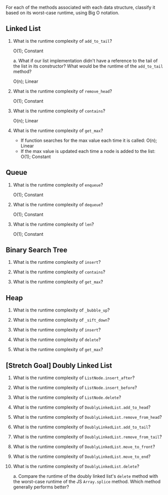 For each of the methods associated with each data structure, classify it based on its worst-case runtime, using Big O notation.

## Linked List

1. What is the runtime complexity of `add_to_tail`?
  
    O(1); Constant
  
    a. What if our list implementation didn't have a reference to the tail of the list in its constructor? What would be the runtime of the `add_to_tail` method?

      O(n); Linear

2. What is the runtime complexity of `remove_head`?

    O(1); Constant

3. What is the runtime complexity of `contains`?

    O(n); Linear

4. What is the runtime complexity of `get_max`?

    - If function searches for the max value each time it is called: O(n); Linear
    - If the max value is updated each time a node is added to the list: O(1); Constant

## Queue

1. What is the runtime complexity of `enqueue`?

    O(1); Constant

2. What is the runtime complexity of `dequeue`?

    O(1); Constant

3. What is the runtime complexity of `len`?

    O(1); Constant

## Binary Search Tree

1. What is the runtime complexity of `insert`? 

2. What is the runtime complexity of `contains`?

3. What is the runtime complexity of `get_max`? 

## Heap

1. What is the runtime complexity of `_bubble_up`?

2. What is the runtime complexity of `_sift_down`?

3. What is the runtime complexity of `insert`?

4. What is the runtime complexity of `delete`?

5. What is the runtime complexity of `get_max`?

## [Stretch Goal] Doubly Linked List

1. What is the runtime complexity of `ListNode.insert_after`?

2. What is the runtime complexity of `ListNode.insert_before`?

3. What is the runtime complexity of `ListNode.delete`?

4. What is the runtime complexity of `DoublyLinkedList.add_to_head`?

5. What is the runtime complexity of `DoublyLinkedList.remove_from_head`?

6. What is the runtime complexity of `DoublyLinkedList.add_to_tail`?

7. What is the runtime complexity of `DoublyLinkedList.remove_from_tail`?

8. What is the runtime complexity of `DoublyLinkedList.move_to_front`?

9. What is the runtime complexity of `DoublyLinkedList.move_to_end`?

10. What is the runtime complexity of `DoublyLinkedList.delete`?

    a. Compare the runtime of the doubly linked list's `delete` method with the worst-case runtime of the JS `Array.splice` method. Which method generally performs better?